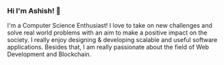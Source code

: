 ### Hi I'm Ashish! 👋

I'm a Computer Science Enthusiast! I love to take on new challenges and solve real world problems with an aim to make a positive impact on the society. I really enjoy designing & developing scalable and useful software applications.
Besides that, I am really passionate about the field of Web Development and Blockchain.



<!--
**ashishgits/ashishgits** is a ✨ _special_ ✨ repository because its `README.md` (this file) appears on your GitHub profile.

Here are some ideas to get you started:

- 🔭 I’m currently working on ...
- 🌱 I’m currently learning ...
- 👯 I’m looking to collaborate on ...
- 🤔 I’m looking for help with ...
- 💬 Ask me about ...
- 📫 How to reach me: ...
- 😄 Pronouns: ...
- ⚡ Fun fact: ...
-->
